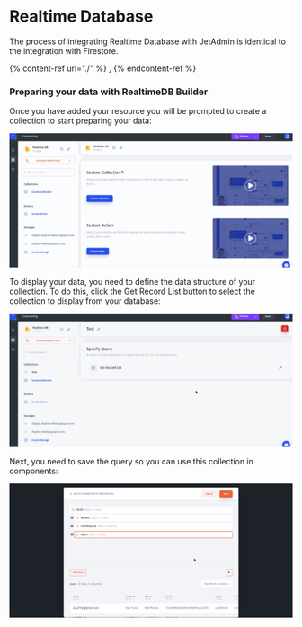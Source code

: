 # Realtime Database

The process of integrating Realtime Database with JetAdmin is identical to the integration with Firestore.

{% content-ref url="./" %}
[.](./)
{% endcontent-ref %}

### Preparing your data with RealtimeDB Builder

Once you have added your resource you will be prompted to create a collection to start preparing your data:

![](../../../.gitbook/assets/testgif30.gif)

To display your data, you need to define the data structure of your collection. To do this, click the Get Record List button to select the collection to display from your database:

![](../../../.gitbook/assets/testgif31.gif)

Next, you need to save the query so you can use this collection in components:

![](../../../.gitbook/assets/testgif32.gif)
